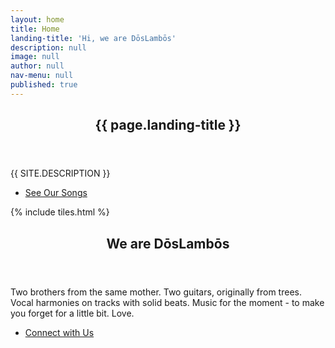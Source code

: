 ```yaml
---
layout: home
title: Home
landing-title: 'Hi, we are DōsLambōs'
description: null
image: null
author: null
nav-menu: null
published: true
---
```


<!-- Banner -->
<section id="banner" class="major">
	<div class="inner">
		<header class="major">
			<h1>{{ page.landing-title }}</h1>
		</header>
		<div class="content">
			<p style="text-transform: uppercase;">{{ site.description }}</p>
			<ul class="actions">
				<li><a href="#one" class="button next scrolly">See Our Songs</a></li>
			</ul>
		</div>
	</div>
</section>

<!-- Main -->
<div id="main">

<!-- One -->
{% include tiles.html %}

<!-- Two -->
<section id="two">
	<div class="inner">
		<header class="major">
			<h2>We are DōsLambōs</h2>
		</header>
		<p>Two brothers from the same mother. Two guitars, originally from trees. Vocal harmonies on tracks with solid beats. Music for the moment - to make you forget for a little bit. Love.</p>
		<ul class="actions">
			<li><a href="landing.html" class="button next">Connect with Us</a></li>
		</ul>
	</div>
</section>

</div>
